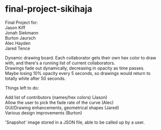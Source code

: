 # final-project-sikihaja
Final Project for: <br />
Jason Kiff<br />
Jonah Siekmann<br />
Burton Jaursch<br/>
Alec Hayden<br/>
Jared Tence<br/>


Dynamic drawing board. Each collaborator gets their own hex color to draw with, and there's a running list of current collaborators.<br />
Drawings fade out dynamically, decreasing in opacity as time passes. Maybe losing 10% opacity every 5 seconds, so drawings would return to totally white after 50 seconds.


Things left to do:<br />

Add list of contributors (names/hex colors) (Jason)<br />
Allow the user to pick the fade rate of the curve (Alec)<br />
GUI/Drawing enhancements, geometrical shapes (Jared)<br />
Various design improvements (Burton)<br />

'Snapshot' image stored in a JSON file, able to be called up by a user.<br />
